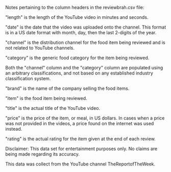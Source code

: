 Notes pertaining to the column headers in the reviewbrah.csv file:

"length" is the length of the YouTube video in minutes and seconds.

"date" is the date that the video was uploaded onto the channel. This format is in a US date format with month, day, then the last 2-digits of the year.

"channel" is the distribution channel for the food item being reviewed and is not related to YouTube channels.

"category" is the generic food category for the item being reviewed.

Both the "channel" column and the "category" column are populated using an arbitrary classifications, and not based on any established industry classification system.

"brand" is the name of the company selling the food items.

"item" is the food item being reviewed.

"title" is the actual title of the YouTube video.

"price" is the price of the item, or meal, in US dollars. In cases when a price was not provided in the videos, a price found on the internet was used instead.

"rating" is the actual rating for the item given at the end of each review.

Disclaimer: This data set for entertainment purposes only. No claims are being made regarding its accuracy.

This data was collect from the YouTube channel TheReportofTheWeek.

